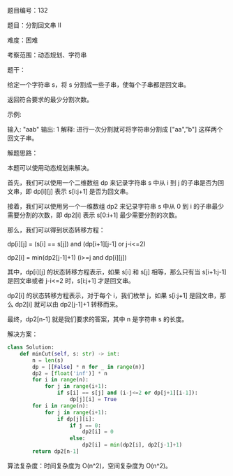 题目编号：132

题目：分割回文串 II

难度：困难

考察范围：动态规划、字符串

题干：

给定一个字符串 s，将 s 分割成一些子串，使每个子串都是回文串。

返回符合要求的最少分割次数。

示例:

输入: "aab"
输出: 1
解释: 进行一次分割就可将字符串分割成 ["aa","b"] 这样两个回文子串。

解题思路：

本题可以使用动态规划来解决。

首先，我们可以使用一个二维数组 dp 来记录字符串 s 中从 i 到 j 的子串是否为回文串，即 dp[i][j] 表示 s[i:j+1] 是否为回文串。

接着，我们可以使用另一个一维数组 dp2 来记录字符串 s 中从 0 到 i 的子串最少需要分割的次数，即 dp2[i] 表示 s[0:i+1] 最少需要分割的次数。

那么，我们可以得到状态转移方程：

dp[i][j] = (s[i] == s[j]) and (dp[i+1][j-1] or j-i<=2)

dp2[i] = min(dp2[j-1]+1) (i>=j and dp[i][j])

其中，dp[i][j] 的状态转移方程表示，如果 s[i] 和 s[j] 相等，那么只有当 s[i+1:j-1] 是回文串或者 j-i<=2 时，s[i:j+1] 才是回文串。

dp2[i] 的状态转移方程表示，对于每个 i，我们枚举 j，如果 s[i:j+1] 是回文串，那么 dp2[i] 就可以由 dp2[j-1]+1 转移而来。

最终，dp2[n-1] 就是我们要求的答案，其中 n 是字符串 s 的长度。

解决方案：

```python
class Solution:
    def minCut(self, s: str) -> int:
        n = len(s)
        dp = [[False] * n for _ in range(n)]
        dp2 = [float('inf')] * n
        for i in range(n):
            for j in range(i+1):
                if s[i] == s[j] and (i-j<=2 or dp[j+1][i-1]):
                    dp[j][i] = True
        for i in range(n):
            for j in range(i+1):
                if dp[j][i]:
                    if j == 0:
                        dp2[i] = 0
                    else:
                        dp2[i] = min(dp2[i], dp2[j-1]+1)
        return dp2[n-1]
```

算法复杂度：时间复杂度为 O(n^2)，空间复杂度为 O(n^2)。